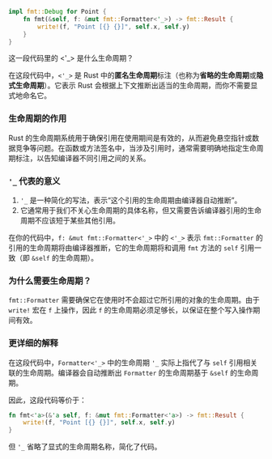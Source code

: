 ```rust
impl fmt::Debug for Point {
    fn fmt(&self, f: &mut fmt::Formatter<'_>) -> fmt::Result {
        write!(f, "Point [{} {}]", self.x, self.y)
    }
}
```

这一段代码里的 <'_> 是什么生命周期？

在这段代码中，`<'_>` 是 Rust 中的**匿名生命周期**标注（也称为**省略的生命周期**或**隐式生命周期**）。它表示 Rust 会根据上下文推断出适当的生命周期，而你不需要显式地命名它。

### 生命周期的作用
Rust 的生命周期系统用于确保引用在使用期间是有效的，从而避免悬空指针或数据竞争等问题。在函数或方法签名中，当涉及引用时，通常需要明确地指定生命周期标注，以告知编译器不同引用之间的关系。

### `'_` 代表的意义

1. `'_` 是一种简化的写法，表示“这个引用的生命周期由编译器自动推断”。
2. 它通常用于我们不关心生命周期的具体名称，但又需要告诉编译器引用的生命周期不应该短于某些其他引用。

在你的代码中，`f: &mut fmt::Formatter<'_>` 中的 `<'_>` 表示 `fmt::Formatter` 的引用的生命周期将由编译器推断，它的生命周期将和调用 `fmt` 方法的 `self` 引用一致（即 `&self` 的生命周期）。

### 为什么需要生命周期？

`fmt::Formatter` 需要确保它在使用时不会超过它所引用的对象的生命周期。由于 `write!` 宏在 `f` 上操作，因此 `f` 的生命周期必须足够长，以保证在整个写入操作期间有效。

### 更详细的解释

在这段代码中，`Formatter<'_>` 中的生命周期 `'_` 实际上指代了与 `self` 引用相关联的生命周期。编译器会自动推断出 `Formatter` 的生命周期基于 `&self` 的生命周期。

因此，这段代码等价于：

```rust
fn fmt<'a>(&'a self, f: &mut fmt::Formatter<'a>) -> fmt::Result {
    write!(f, "Point [{} {}]", self.x, self.y)
}
```

但 `'_` 省略了显式的生命周期名称，简化了代码。